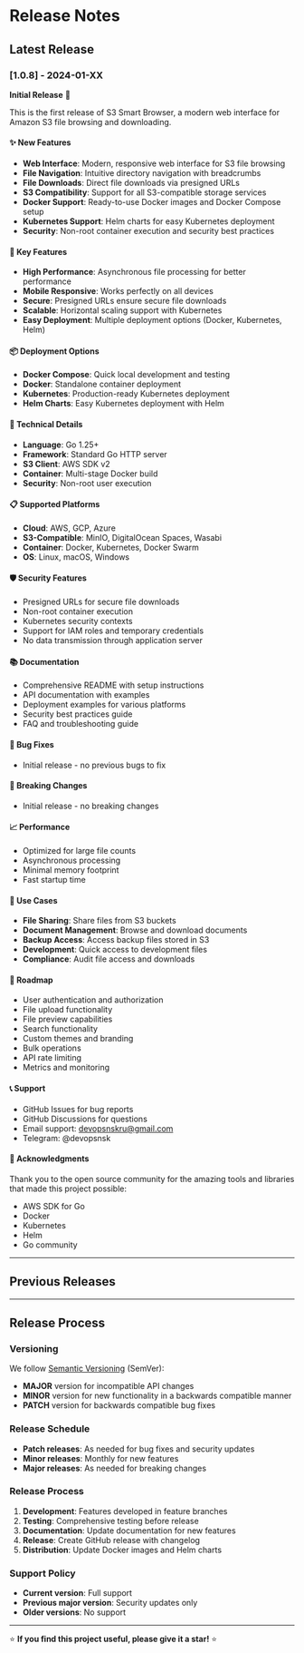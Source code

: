 # Release Notes

## Latest Release

### [1.0.8] - 2024-01-XX

**Initial Release** 🎉

This is the first release of S3 Smart Browser, a modern web interface for Amazon S3 file browsing and downloading.

#### ✨ New Features

- **Web Interface**: Modern, responsive web interface for S3 file browsing
- **File Navigation**: Intuitive directory navigation with breadcrumbs
- **File Downloads**: Direct file downloads via presigned URLs
- **S3 Compatibility**: Support for all S3-compatible storage services
- **Docker Support**: Ready-to-use Docker images and Docker Compose setup
- **Kubernetes Support**: Helm charts for easy Kubernetes deployment
- **Security**: Non-root container execution and security best practices

#### 🚀 Key Features

- **High Performance**: Asynchronous file processing for better performance
- **Mobile Responsive**: Works perfectly on all devices
- **Secure**: Presigned URLs ensure secure file downloads
- **Scalable**: Horizontal scaling support with Kubernetes
- **Easy Deployment**: Multiple deployment options (Docker, Kubernetes, Helm)

#### 📦 Deployment Options

- **Docker Compose**: Quick local development and testing
- **Docker**: Standalone container deployment
- **Kubernetes**: Production-ready Kubernetes deployment
- **Helm Charts**: Easy Kubernetes deployment with Helm

#### 🔧 Technical Details

- **Language**: Go 1.25+
- **Framework**: Standard Go HTTP server
- **S3 Client**: AWS SDK v2
- **Container**: Multi-stage Docker build
- **Security**: Non-root user execution

#### 📋 Supported Platforms

- **Cloud**: AWS, GCP, Azure
- **S3-Compatible**: MinIO, DigitalOcean Spaces, Wasabi
- **Container**: Docker, Kubernetes, Docker Swarm
- **OS**: Linux, macOS, Windows

#### 🛡️ Security Features

- Presigned URLs for secure file downloads
- Non-root container execution
- Kubernetes security contexts
- Support for IAM roles and temporary credentials
- No data transmission through application server

#### 📚 Documentation

- Comprehensive README with setup instructions
- API documentation with examples
- Deployment examples for various platforms
- Security best practices guide
- FAQ and troubleshooting guide

#### 🐛 Bug Fixes

- Initial release - no previous bugs to fix

#### 🔄 Breaking Changes

- Initial release - no breaking changes

#### 📈 Performance

- Optimized for large file counts
- Asynchronous processing
- Minimal memory footprint
- Fast startup time

#### 🎯 Use Cases

- **File Sharing**: Share files from S3 buckets
- **Document Management**: Browse and download documents
- **Backup Access**: Access backup files stored in S3
- **Development**: Quick access to development files
- **Compliance**: Audit file access and downloads

#### 🔮 Roadmap

- User authentication and authorization
- File upload functionality
- File preview capabilities
- Search functionality
- Custom themes and branding
- Bulk operations
- API rate limiting
- Metrics and monitoring

#### 📞 Support

- GitHub Issues for bug reports
- GitHub Discussions for questions
- Email support: devopsnskru@gmail.com
- Telegram: @devopsnsk

#### 🙏 Acknowledgments

Thank you to the open source community for the amazing tools and libraries that made this project possible:

- AWS SDK for Go
- Docker
- Kubernetes
- Helm
- Go community

---

## Previous Releases

<!-- Add previous releases here as they are created -->

---

## Release Process

### Versioning

We follow [Semantic Versioning](https://semver.org/) (SemVer):

- **MAJOR** version for incompatible API changes
- **MINOR** version for new functionality in a backwards compatible manner
- **PATCH** version for backwards compatible bug fixes

### Release Schedule

- **Patch releases**: As needed for bug fixes and security updates
- **Minor releases**: Monthly for new features
- **Major releases**: As needed for breaking changes

### Release Process

1. **Development**: Features developed in feature branches
2. **Testing**: Comprehensive testing before release
3. **Documentation**: Update documentation for new features
4. **Release**: Create GitHub release with changelog
5. **Distribution**: Update Docker images and Helm charts

### Support Policy

- **Current version**: Full support
- **Previous major version**: Security updates only
- **Older versions**: No support

---

⭐ **If you find this project useful, please give it a star!** ⭐
